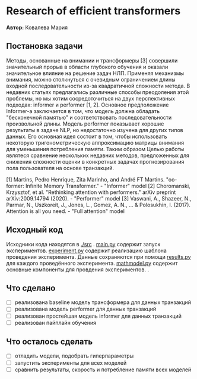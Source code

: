 # Research of efficient transformers

**Автор:** Ковалева Мария

## Постановка задачи

Методы, основанные на внимании и трансформеры [3] совершили значительный прорыв в области глубокого обучения и оказали значительное влияние на решение задач НЛП.
Применяя механизмы внимания, можно столкнуться с очевидным ограничением длины входной последовательности из-за квадратичной сложности метода. В недавних статьях предлагались различные способы преодоления этой проблемы, но мы хотим сосредоточиться на двух перспективных подходах: informer и performer [1, 2].
Основное предположение  Informer-а заключается в том, что модель должна обладать "бесконечной памятью" и соответствовать последовательности произвольной длины. Модель performer показывает хорошие результаты в задаче NLP, но недостаточно изучена для других типов данных. Его основная идея состоит в том, чтобы использовать некоторую тригонометрическую аппроксимацию матрицы внимания для уменьшения потребления памяти.
Таким образом Целью работы являтеся сравнение нескольких недавних методов, предложенных для снижения сложности оценки в конкретных задачах прогнозирования пола пользователя на основе транзакций. 

[1] Martins, Pedro Henrique, Zita Marinho, and André FT Martins. "oo-former: Infinite Memory Transformer." - "Informer" model
[2] Choromanski, Krzysztof, et al. "Rethinking attention with performers." arXiv preprint arXiv:2009.14794 (2020). - "Performer" model
[3] Vaswani, A., Shazeer, N., Parmar, N., Uszkoreit, J., Jones, L., Gomez, A. N., ... & Polosukhin, I. (2017). Attention is all you need. - "Full attention" model

## Исходный код

Исходники кода находятся в [./src](./code) .  [main.py](./code/main.py) содержит запуск экспериментов.
[experiment.py](./code/experiment.py) содержит реализацию шаблона проведения эксперимента.
Данные сохраняются при помощи [results.py](./code/results.py) для каждого проведённого эксперимента.
[mathmodel.py](./code/mathmodel.py) cодержит основные компоненты для провдения экспериментов. .

## Что сделано
 - [ ] реализована baseline модель трансформера для данных транзакций 
 - [ ] реализована модель performer для данных транзакций
 - [ ] реализован простейшая модель informer для данных транзакций
 - [ ] реализован пайплайн обучения

## Что осталось сделать

 - [ ] отладить модели, подобрать гиперпараметры
 - [ ] запустить эксперименты для всех моделей
 - [ ] сравнить результаты, скорость и потребление памяти всех моделей
